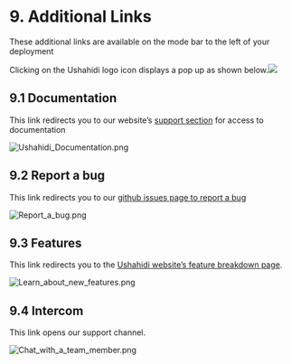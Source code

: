 # 9. Additional Links

These additional links are available on the mode bar to the left of your deployment

Clicking on the Ushahidi logo icon displays a pop up as shown below.![](https://lh5.googleusercontent.com/UC1HUddn09CvzYf4Jo\_llM2VQP4r6sbYLCKgCthYyENX27gnwpV9LiaFyY8CRyHZG8eo-TH22iBdiiFyUc1114zvolJlwd\_P3gxndEojgceSLfZvt1skzmVioHpHKb\_sY4WKyVep)

## 9.1 Documentation <a href="#8-1-documentation" id="8-1-documentation"></a>

This link redirects you to our website’s [support section](https://ushahidi.com/support) for access to documentation

![Ushahidi\_Documentation.png](.gitbook/assets/Test\_-\_Heba.png)

## 9.2 Report a bug <a href="#8-2-report-a-bug" id="8-2-report-a-bug"></a>

This link redirects you to our [github issues page to report a bu](https://github.com/ushahidi/platform/issues/new)[g](https://github.com/ushahidi/platform/issues/new)

![Report\_a\_bug.png](https://lh4.googleusercontent.com/w\_S55OV9p627KhTqtADOhP\_3Zg5ClEMj0tdRKCC08v5avIv1tRiFX2IG6Rxr4vDX7aa7LD7HpA2zVoMMzzmBtnp-X7nkIL6ukLxjnZV-C6PdaQBbUeQSoX\_6WKru\_qREw6UktaQU)

## 9.3 Features <a href="#8-3-features" id="8-3-features"></a>

This link redirects you to the [Ushahidi website’s feature breakdown page](http://ushahidi.com/features).

![Learn\_about\_new\_features.png](https://lh3.googleusercontent.com/pnTcFu8JLRBaDDWVrhk1XQVb13xVVeChz9ebyb\_3azw7Td6pr\_68216I90T\_oJkLIPGs0DXZc\_bZnk9xrrPZEfn3yJtHjVjIs7ZdP6F-xWMo3nc8FfqsRnEoRgE3oPUo5\_-H8Q5\_)

## 9.4 Intercom

This link opens our support channel.

![Chat\_with\_a\_team\_member.png](https://lh4.googleusercontent.com/wgxSCoHw0XLjysAvfLkgS5n4EOdXItJga85VnoAhA7LZlxVrk9Z5En7eCwOZ6pDrOFm1jl-CSbaWdGGrF11S\_w3H7N8SOkwg7WGqu7q785kiGbxrGg02TDmZyhJKua6IwLckmHP1)
